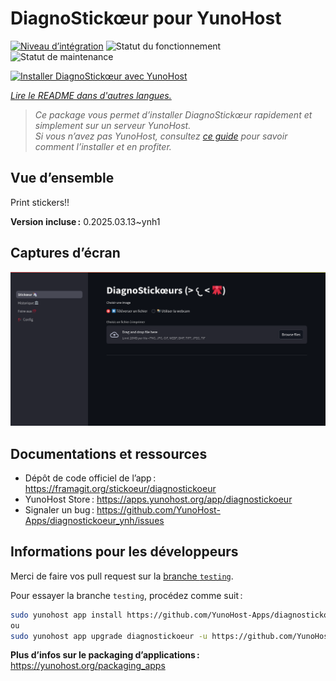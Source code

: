 <!--
Nota bene : ce README est automatiquement généré par <https://github.com/YunoHost/apps/tree/master/tools/readme_generator>
Il NE doit PAS être modifié à la main.
-->

# DiagnoStickœur pour YunoHost

[![Niveau d’intégration](https://apps.yunohost.org/badge/integration/diagnostickoeur)](https://ci-apps.yunohost.org/ci/apps/diagnostickoeur/)
![Statut du fonctionnement](https://apps.yunohost.org/badge/state/diagnostickoeur)
![Statut de maintenance](https://apps.yunohost.org/badge/maintained/diagnostickoeur)

[![Installer DiagnoStickœur avec YunoHost](https://install-app.yunohost.org/install-with-yunohost.svg)](https://install-app.yunohost.org/?app=diagnostickoeur)

*[Lire le README dans d'autres langues.](./ALL_README.md)*

> *Ce package vous permet d’installer DiagnoStickœur rapidement et simplement sur un serveur YunoHost.*  
> *Si vous n’avez pas YunoHost, consultez [ce guide](https://yunohost.org/install) pour savoir comment l’installer et en profiter.*

## Vue d’ensemble

Print stickers!!


**Version incluse :** 0.2025.03.13~ynh1

## Captures d’écran

![Capture d’écran de DiagnoStickœur](./doc/screenshots/screenshot.png)

## Documentations et ressources

- Dépôt de code officiel de l’app : <https://framagit.org/stickoeur/diagnostickoeur>
- YunoHost Store : <https://apps.yunohost.org/app/diagnostickoeur>
- Signaler un bug : <https://github.com/YunoHost-Apps/diagnostickoeur_ynh/issues>

## Informations pour les développeurs

Merci de faire vos pull request sur la [branche `testing`](https://github.com/YunoHost-Apps/diagnostickoeur_ynh/tree/testing).

Pour essayer la branche `testing`, procédez comme suit :

```bash
sudo yunohost app install https://github.com/YunoHost-Apps/diagnostickoeur_ynh/tree/testing --debug
ou
sudo yunohost app upgrade diagnostickoeur -u https://github.com/YunoHost-Apps/diagnostickoeur_ynh/tree/testing --debug
```

**Plus d’infos sur le packaging d’applications :** <https://yunohost.org/packaging_apps>
